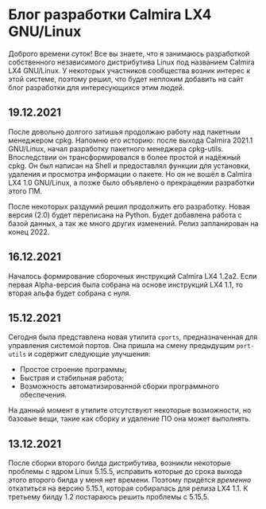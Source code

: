 # Блог разработки Calmira LX4 GNU/Linux

Доброго времени суток! Все вы знаете, что я занимаюсь разработкой собственного независимого дистрибутива Linux под названием Calmira LX4 GNU/Linux. У некоторых участников сообщества возник интерес к этой системе, поэтому решил, что будет неплохим добавить на сайт блог разработки для интересующихся этим людей.

## 19.12.2021

После довольно долгого затишья продолжаю работу над пакетным менеджером cpkg. Напомню его историю: после выхода Calmira 2021.1 GNU/Linux, начал разработку пакетного менеджера cpkg-utils. Впоследствии он трансформировался в более простой и надёжный cpkg. Он был написан на Shell и предоставлял функции для установки, удаления и просмотра информации о пакете. Но он не вошёл в Calmira LX4 1.0 GNU/Linux, а позже было объявлено о прекращении разработки этого ПМ.

После некоторых раздумий решил продолжить его разработку. Новая версия (2.0) будет переписана на Python. Будет добавлена работа с базой данных, а так же много других изменений. Релиз запланирован на конец 2022.

## 16.12.2021

Началось формирование сборочных инструкций Calmira LX4 1.2a2. Если первая Alpha-версия была собрана на основе инструкций LX4 1.1, то вторая альфа будет собрана с нуля.

## 15.12.2021

Сегодня была представлена новая утилита `cports`, предназначенная для управления системой портов. Она пришла на смену предыдущим `port-utils` и содержит следующие улучшения:

- Простое строение программы;
- Быстрая и стабильная работа;
- Возможность автоматизированной сборки программного обеспечения.

На данный момент в утилите отсутствуют некоторые возможности, но базовые вещи, такие как сборку и удаление ПО она может выполнять.

## 13.12.2021

После сборки второго билда дистрибутива, возникли некоторые проблемы с ядром Linux 5.15.5, исправить которые до срока выхода этого второго билда у меня нет времени. Поэтому придётся *временно* откатиться на версию 5.15.1, которая собиралась для релиза LX4 1.1. К третьему билду 1.2 постараюсь решить проблемы с 5.15.5.
